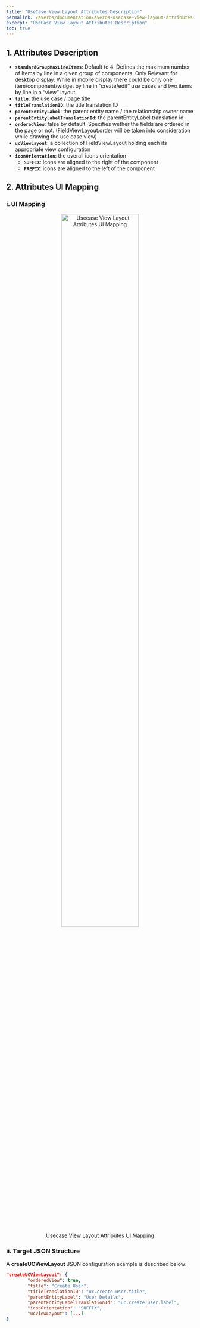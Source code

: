 ```yaml
---
title: "UseCase View Layout Attributes Description"
permalink: /averos/documentation/averos-usecase-view-layout-attributes-description/
excerpt: "UseCase View Layout Attributes Description"
toc: true
---
```


## 1. Attributes Description


- **`standardGroupMaxLineItems`**: Default to 4. Defines the maximum number of Items by line in a given group of components. Only Relevant for desktop display. While in mobile display there could be only one item/component/widget by line in “create/edit” use cases and two items by line in a “view” layout.
- **`title`**: the use case / page title
- **`titleTranslationID`**: the title translation ID
- **`parentEntityLabel`**: the parent entity name / the relationship owner name
- **`parentEntityLabelTranslationId`**: the parentEntityLabel translation id
- **`orderedView`**: false by default. Specifies wether the fields are ordered in the page or not. (FieldViewLayout.order will be taken into consideration while drawing the use case view) 
- **`ucViewLayout`**: a collection of FieldViewLayout holding each its appropriate view configuration
- **`iconOrientation`**: the overall icons orientation
  - **`SUFFIX`**: icons are aligned to the right of the component
  - **`PREFIX`**: icons are aligned to the left of the component



## 2. Attributes UI Mapping

### i. UI Mapping

<div align="center">
<figure style="justify-content: center;">
	<a href="{{ site.baseurl }}/assets/doc/usecase-view-layout-ui-mapping.png">
    <img style="width: 70%;" src="{{ site.baseurl }}/assets/doc/usecase-view-layout-ui-mapping.png" alt="Usecase View Layout Attributes UI Mapping">
      <figcaption>Usecase View Layout Attributes UI Mapping</figcaption>
  </a>
</figure>
</div>

### ii. Target JSON Structure

A **createUCViewLayout** JSON configuration example is described below:

```json
"createUCViewLayout": {
		"orderedView": true,
		"title": "Create User",
		"titleTranslationID": "uc.create.user.title",
		"parentEntityLabel": "User Details",
		"parentEntityLabelTranslationId": "uc.create.user.label",
		"iconOrientation": "SUFFIX",
		"ucViewLayout": [...]
}
```